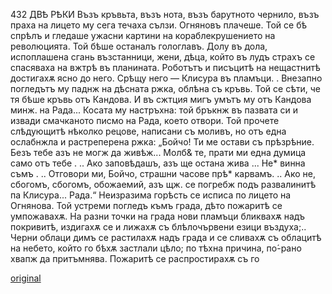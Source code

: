 ﻿432
ДВѢ РѢКИ
Възъ кръвьта, възъ нота, възъ барутното чернило, възъ праха на лицето му сега течаха сълзи.
Огняновъ плачеше.
Той се бѣ спрѣлъ и гледаше ужасни картини на кораблекрушението на революцията. Той бѣше останалъ гологлавъ.
Долу въ дола, испоплашена сгань възстанници, жени, дѣца, който въ лудъ страхъ се спасяваха на вжтрѣ въ планината. Роботътъ и писъцитѣ на нещастнитѣ достигахѫ ясно до него.
Срѣщу него — Клисура въ пламъци. .
Внезапно погледътъ му паднж на дѣсната ржка, облѣна съ кръвь. Той се сѣти, че тя бѣше кръвь отъ Кандова. И въ сжтция мигъ умътъ му отъ Кандова минж. на Рада... Косата му настръхна: той бръкнж въ пазвата си и извади смачканото писмо на Рада, което отвори.
Той прочете слѣдующитѣ нѣколко рецове, написани съ моливъ, но отъ една ослабнжла и растреперена ржка:
„Бойчо!
Ти ме остави съ прѣзрѣние. Безъ тебе азъ не могж да живѣж... Молб& те, прати ми една думица само отъ тебе . .. Ако заповѣдашъ, азъ ще остана жива ... Не* винна съмъ . .. Отговори ми, Бойчо, страшни часове прѣ* карвамъ. .. Ако не, сбогомъ, сбогомъ, обожаемий, азъ щж. се погребж подъ развалинитѣ па Клисура...
Рада.“
Неизразима горѣсть се исписа по лицето на Огнянова. Той устреми погледъ къмъ града, дѣто пожаритѣ се умпожавахѫ. На разни точки на града нови пламъци бликвахѫ надъ покривитѣ, издигахѫ се и лижахѫ съ блѣлочървени езици въздуха;.. Черни облаци димъ се растилахѫ надъ града и се сливахѫ съ облацитѣ на небето, който го бѣхѫ застлали цѣло; по тѣхна причина, по́-рано хвапж да притъмнява. Пожаритѣ се распростирахѫ съ го

[original](images/483.jpg)